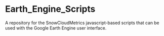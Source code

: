 # Earth_Engine_Scripts
A repository for the SnowCloudMetrics javascript-based scripts that can be used with the Google Earth Engine user interface.
